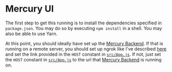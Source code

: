 # Mercury UI

The first step to get this running is to install the dependencies specified in `package.json`. You may do so by executing `npm install` in a shell. You may also be able to use Yarn.

At this point, you should ideally have set up the [Mercury Backend](https://github.com/mikeogezi/mercury-backend). If that is running on a remote server, you should set up ngrok like I've described [here](https://github.com/mikeogezi/mercury-backend/blob/master/README.md) and set the link provided in the `HOST` constant in [`src/App.js`](/src/App.js). If not, just set the `HOST` constant in [`src/App.js`](/src/App.js) to the url that [Mercury Backend](https://github.com/mikeogezi/mercury-backend) is running on.